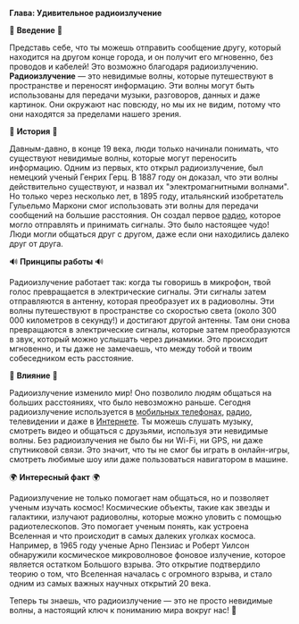 **Глава: Удивительное радиоизлучение**

🌟 **Введение** 🌟

Представь себе, что ты можешь отправить сообщение другу, который находится на другом конце города, и он получит его мгновенно, без проводов и кабелей! Это возможно благодаря радиоизлучению. **Радиоизлучение** — это невидимые волны, которые путешествуют в пространстве и переносят информацию. Эти волны могут быть использованы для передачи музыки, разговоров, данных и даже картинок. Они окружают нас повсюду, но мы их не видим, потому что они находятся за пределами нашего зрения.

📢 **История** 📢

Давным-давно, в конце 19 века, люди только начинали понимать, что существуют невидимые волны, которые могут переносить информацию. Одним из первых, кто открыл радиоизлучение, был немецкий ученый Генрих Герц. В 1887 году он доказал, что эти волны действительно существуют, и назвал их "электромагнитными волнами". Но только через несколько лет, в 1895 году, итальянский изобретатель Гульельмо Маркони смог использовать эти волны для передачи сообщений на большие расстояния. Он создал первое [радио](Радио.md#радио), которое могло отправлять и принимать сигналы. Это было настоящее чудо! Люди могли общаться друг с другом, даже если они находились далеко друг от друга.

🔊 **Принципы работы** 🔊

Радиоизлучение работает так: когда ты говоришь в микрофон, твой голос превращается в электрические сигналы. Эти сигналы затем отправляются в антенну, которая преобразует их в радиоволны. Эти волны путешествуют в пространстве со скоростью света (около 300 000 километров в секунду!) и достигают другой антенны. Там они снова превращаются в электрические сигналы, которые затем преобразуются в звук, который можно услышать через динамики. Это происходит мгновенно, и ты даже не замечаешь, что между тобой и твоим собеседником есть расстояние.

📱 **Влияние** 📱

Радиоизлучение изменило мир! Оно позволило людям общаться на больших расстояниях, что было невозможно раньше. Сегодня радиоизлучение используется в [мобильных телефонах](Мобильный_телефон.md#мобильный-телефон), [радио](Радио.md#радио), телевидении и даже в [Интернете](Интернет.md#интернет). Ты можешь слушать музыку, смотреть видео и общаться с друзьями, используя эти невидимые волны. Без радиоизлучения не было бы ни Wi-Fi, ни GPS, ни даже спутниковой связи. Это значит, что ты не смог бы играть в онлайн-игры, смотреть любимые шоу или даже пользоваться навигатором в машине.

🌍 **Интересный факт** 🌍

Радиоизлучение не только помогает нам общаться, но и позволяет ученым изучать космос! Космические объекты, такие как звезды и галактики, излучают радиоволны, которые можно уловить с помощью радиотелескопов. Это помогает ученым понять, как устроена Вселенная и что происходит в самых далеких уголках космоса. Например, в 1965 году ученые Арно Пензиас и Роберт Уилсон обнаружили космическое микроволновое фоновое излучение, которое является остатком Большого взрыва. Это открытие подтвердило теорию о том, что Вселенная началась с огромного взрыва, и стало одним из самых важных научных открытий 20 века.

Теперь ты знаешь, что радиоизлучение — это не просто невидимые волны, а настоящий ключ к пониманию мира вокруг нас! 🌈